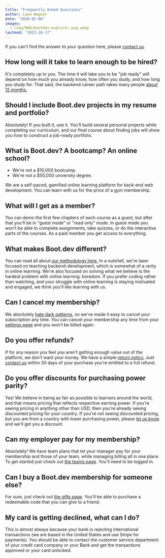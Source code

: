 ```yaml
---
title: "Frequently Asked Questions"
author: Lane Wagner
date: "2020-02-06"
images:
  - /img/800/bootdev-explorer.png.webp
lastmod: "2023-10-17"
---
```


If you can't find the answer to your question here, please [contact us](/contact/).

## How long will it take to learn enough to be hired?

It's completely up to you. The time it will take you to be "job ready" will depend on how much you already know, how often you study, and how long you study for. That said, the backend career path takes many people [about 12 months.](/backend/how-long-to-become-backend-dev/)

## Should I include Boot.dev projects in my resume and portfolio?

Absolutely! If you built it, use it. You'll build several personal projects while completing our curriculum, and our final course about finding jobs will show you how to construct a job-ready portfolio.

## What is Boot.dev? A bootcamp? An online school?

- We're not a $10,000 bootcamp.
- We're not a $50,000 university degree.

We are a self-paced, gamified online learning platform for back-end web development. You can learn with us for the price of a gym membership.

## What will I get as a member?

You can demo the first few chapters of each course as a guest, but after that you'll be in "guest mode" or "read only" mode. In guest mode you won't be able to complete assignments, take quizzes, or do the interactive parts of the courses. As a paid member you get access to everything.

## What makes Boot.dev different?

You can read all about [our methodology here.](/about/) In a nutshell, we're laser focused on teaching backend-development, which is somewhat of a rarity in online learning. We're also focused on solving what we believe is the hardest problem with online learning: boredom. If you prefer coding rather than watching, and your struggle with online learning is staying motivated and engaged, we think you'll like learning with us.

## Can I cancel my membership?

We absolutely [hate dark patterns](https://wagslane.dev/posts/dark-patterns/), so we've made it easy to cancel your subscription any time. You can cancel your membership any time from your [settings page](https://www.boot.dev?modal=settings) and you won't be billed again.

## Do you offer refunds?

If for any reason you feel you aren't getting enough value out of the platform, we don't want your money. We have a simple [return policy.](/return-policy/) Just [contact us](/contact/) within 30 days of your purchase you're entitled to a full refund.

## Do you offer discounts for purchasing power parity?

Yes! We believe in being as fair as possible to learners around the world, and that means pricing that reflects respective earning power. If you're seeing pricing in anything other than USD, then you're already seeing discounted pricing for your country. If you're not seeing discounted pricing, but you are from a country with lower purchasing power, please [let us know](/contact/) and we'll get you a discount.

## Can my employer pay for my membership?

Absolutely! We have team plans that let your manager pay for your membership and those of your team, while managing billing all in one place. To get started just check out [the teams page](https://www.boot.dev?modal=teams). You'll need to be logged in.

## Can I buy a Boot.dev membership for someone else?

For sure, just check out [the gifts page](https://www.boot.dev/gifts). You'll be able to purchase a redeemable code that you can give to a friend.

## My card is getting declined, what can I do?

This is almost always because your bank is rejecting international transactions (we are based in the United States and use Stripe for payments). You should be able to contact the customer service department of your credit card company or your Bank and get the transactions approved or your card unlocked.

